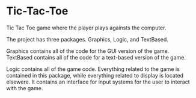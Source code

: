 # Tic-Tac-Toe
Tic Tac Toe game where the player plays againsts the computer.

The project has three packages. Graphics, Logic, and TextBased.

Graphics contains all of the code for the GUI version of the game.
TextBased contains all of the code for a text-based version of the game.

Logic contains all of the game code. Everything related to the game is contained in this package, while
everything related to display is located elsewere. It contains an interface for input systems for the user
to interact with the game.
